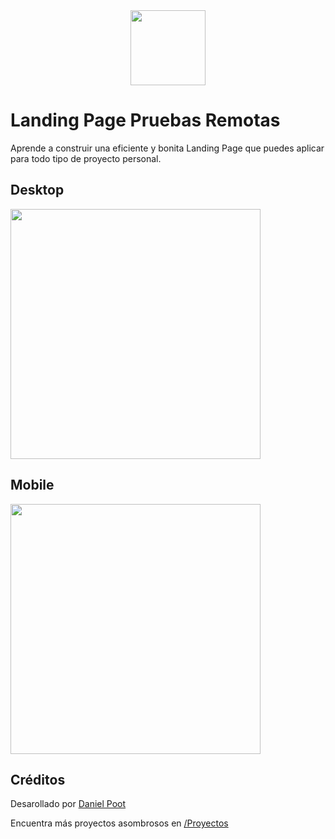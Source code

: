 <div align="center">
<img width="120px"  src="https://raw.githubusercontent.com/no-te-rindas/logo/main/Logo/LeonidasEsteban-destello-envolvente-cuadrada.png" />
</div>

# Landing Page Pruebas Remotas
Aprende a construir una eficiente y bonita Landing Page que puedes aplicar para todo tipo de proyecto personal.

## Desktop

<img width="400px"  src="https://raw.githubusercontent.com/uxcristopher/imagenes/main/Readmes/Landing%20Pruebas%20Remotas/Desktop.jpg" />


## Mobile

<img width="400px"  src="https://raw.githubusercontent.com/uxcristopher/imagenes/main/Readmes/Landing%20Pruebas%20Remotas/Mobile.jpg" />

## Créditos

Desarollado por [Daniel Poot](https://www.linkedin.com/in/daniel-poot-uc-33486a186)

Encuentra más proyectos asombrosos en [/Proyectos](https://leonidasesteban.com/proyectos)